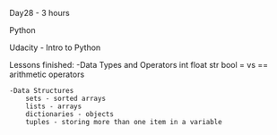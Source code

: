 Day28 - 3 hours

Python

Udacity - Intro to Python

Lessons finished:
    -Data Types and Operators
        int
        float
        str
        bool
        = vs ==
        arithmetic operators

    -Data Structures
        sets - sorted arrays
        lists - arrays
        dictionaries - objects
        tuples - storing more than one item in a variable